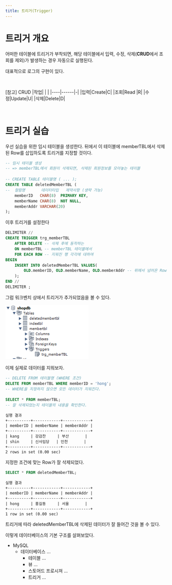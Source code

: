 ```yaml
---
title: 트리거(Trigger)
---
```


# 트리거 개요
어떠한 테이블에 트리거가 부착되면, 해당 테이블에서 입력, 수정, 삭제(**CRUD**에서 조회를 제외)가 발생하는 경우 자동으로 실행된다.

대표적으로 로그의 구현이 있다.

&nbsp;

[참고] CRUD
|작업|      | | 
|----|------|-|
|입력|Create|C|
|조회|Read  |R|
|수정|Update|U|
|삭제|Delete|D|

&nbsp;

# 트리거 실습
우선 실습을 위한 임시 테이블을 생성한다. 뒤에서 이 테이블에 memberTBL에서 삭제된 Row를 삽입하도록 트리거를 지정할 것이다.

```sql
-- 임시 테이블 생성
-- => memberTBL에서 회원이 삭제되면, 삭제된 회원정보를 모아놓는 테이블

-- CREATE TABLE 테이블명 ( ... );
CREATE TABLE deletedMemberTBL (
--  컬럼명       데이터타입   제약사항 (생략 가능)
    memberID   CHAR(8)  PRIMARY KEY,
    memberName CHAR(8)  NOT NULL,
    memberAddr VARCHAR(20)
);
```

이후 트리거를 설정한다

```sql
DELIMITER //
CREATE TRIGGER trg_memberTBL
	AFTER DELETE -- 삭제 후에 동작하는
    ON memberTBL -- memberTBL 테이블에서
    FOR EACH ROW -- 지워진 행 각각에 대하여
BEGIN
	INSERT INTO deletedMemberTBL VALUES(
		OLD.memberID, OLD.memberName, OLD.memberAddr -- 위에서 넘어온 Row에는 OLD를 통해 접근할 수 있다.
    );
END //
DELIMITER ;
```

그럼 워크벤치 상에서 트리거가 추가되었음을 볼 수 있다.

![AFTER SET TRIGGER](./Assets/after_set_trigger.png)

이제 실제로 데이터를 지워보자.

```sql
-- DELETE FROM 테이블명 (WHERE 조건)
DELETE FROM memberTBL WHERE memberID = 'hong';
-- WHERE을 지정하지 않으면 모든 데이터가 지워진다.

SELECT * FROM memberTBL;
-- 잘 삭제되었는지 테이블의 내용을 확인한다.
```

```
실행 결과
+----------+------------+------------+
| memberID | memberName | memberAddr |
+----------+------------+------------+
| kang     | 강감찬     | 부산       |
| shin     | 신사임당   | 인천       |
+----------+------------+------------+
2 rows in set (0.00 sec)
```

지정한 조건에 맞는 Row가 잘 삭제되었다.

```sql
SELECT * FROM deletedMemberTBL;
```

```
실행 결과
+----------+------------+------------+
| memberID | memberName | memberAddr |
+----------+------------+------------+
| hong     | 홍길동     | 서울       |
+----------+------------+------------+
1 row in set (0.00 sec)
```

트리거에 따라 deletedMemberTBL에 삭제된 데이터가 잘 들어간 것을 볼 수 있다.

이렇게 데이터베이스의 기본 구조를 살펴보았다.
- MySQL
  - 데이터베이스 ...
    - 테이블 ...
    - 뷰 ...
    - 스토어드 프로시져 ...
    - 트리거 ...